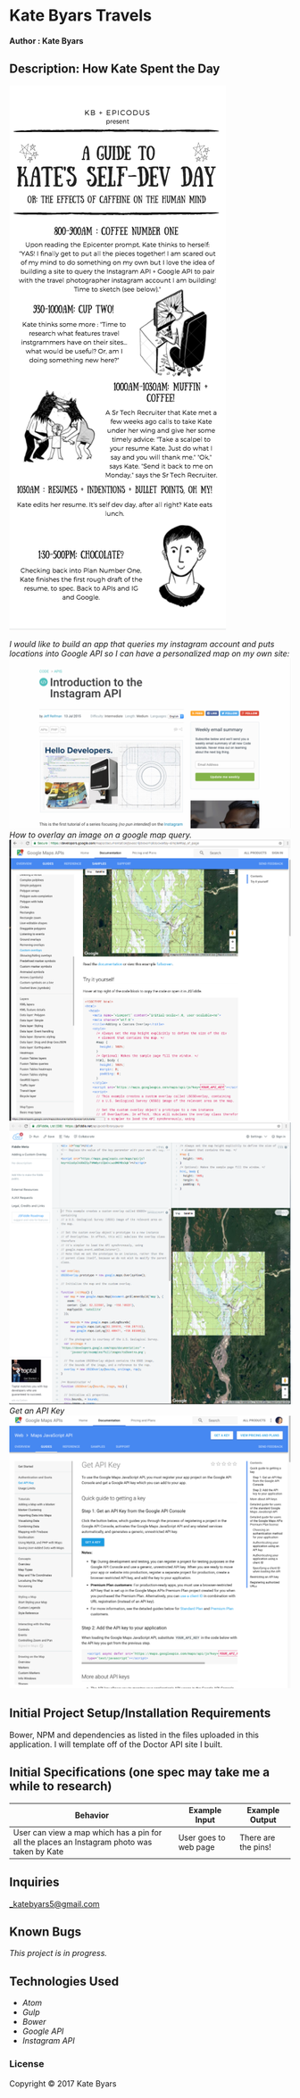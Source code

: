 

# Kate Byars Travels

#### Author : Kate Byars

## Description: How Kate Spent the Day

![TimeLine of Kate's Day](images/4.png)

_I would like to build an app that queries my instagram account and puts locations into Google API so I can have a personalized map on my own site:_
![Research](images/1.png)
_How to overlay an image on a google map query._
![Research](images/3a.png)
![Research](images/3.png)
_Get an API Key_
![Research](images/6.png)


## Initial Project Setup/Installation Requirements
Bower, NPM and dependencies as listed in the files uploaded in this application. I will template off of the Doctor API site I built.

## Initial Specifications (one spec may take me a while to research)

| Behavior      | Example Input      | Example Output       |
| ------------- | ------------- | ------------- |
| User can view a map which has a pin for all the places an Instagram photo was taken by Kate  | User goes to web page  |  There are the pins!  |


## Inquiries ##
_katebyars5@gmail.com

## Known Bugs
_This project is in progress._


## Technologies Used

* _Atom_
* _Gulp_
* _Bower_
* _Google API_
* _Instagram API_

### License

Copyright &copy; 2017 Kate Byars
